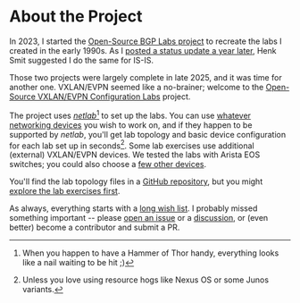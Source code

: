 # About the Project

In 2023, I started the [Open-Source BGP Labs project](https://bgplabs.net/) to recreate the labs I created in the early 1990s. As I [posted a status update a year later](https://blog.ipspace.net/2024/07/bgp-labs-year-later/), Henk Smit suggested I do the same for IS-IS.

Those two projects were largely complete in late 2025, and it was time for another one. VXLAN/EVPN seemed like a no-brainer; welcome to the [Open-Source VXLAN/EVPN Configuration Labs](https://evpn.bgplabs.net/) project.

The project uses _[netlab](https://netlab.tools)_[^HT] to set up the labs.  You can use [whatever networking devices](1-setup.md#devs) you wish to work on, and if they happen to be supported by _netlab_, you'll get lab topology and basic device configuration for each lab set up in seconds[^XR]. Some lab exercises use additional (external) VXLAN/EVPN devices. We tested the labs with Arista EOS switches; you could also choose a [few other devices](1-setup.md#extradev).
 
You'll find the lab topology files in a [GitHub repository](https://github.com/bgplab/evpn), but you might [explore the lab exercises first](https://evpn.bgplabs.net/).

As always, everything starts with a [long wish list](3-upcoming.md). I probably missed something important -- please [open an issue](https://github.com/bgplab/isis/issues) or a [discussion](https://github.com/bgplab/isis/discussions), or (even better) become a contributor and submit a PR.

[^HT]: When you happen to have a Hammer of Thor handy, everything looks like a nail waiting to be hit ;)

[^XR]: Unless you love using resource hogs like Nexus OS or some Junos variants.

